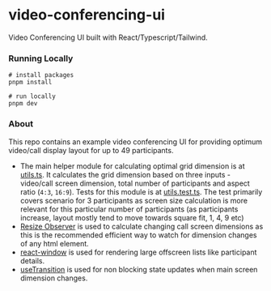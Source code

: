 # video-conferencing-ui

Video Conferencing UI built with React/Typescript/Tailwind.

### Running Locally

```shell
# install packages
pnpm install

# run locally
pnpm dev
```

### About

This repo contains an example video conferencing UI for providing optimum video/call display layout for up to 49 participants.

- The main helper module for calculating optimal grid dimension is at [utils.ts](./src/utils.ts). It calculates the grid dimension based on three inputs - video/call screen dimension, total number of participants and aspect ratio (`4:3`, `16:9`). Tests for this module is at [utils.test.ts](./src/utils.test.ts). The test primarily covers scenario for 3 participants as screen size calculation is more relevant for this particular number of participants (as participants increase, layout mostly tend to move towards square fit, 1, 4, 9 etc)
- [Resize Observer](https://web.dev/articles/resize-observer) is used to calculate changing call screen dimensions as this is the recommended efficient way to watch for dimension changes of any html element.
- [react-window](https://github.com/bvaughn/react-window) is used for rendering large offscreen lists like participant details.
- [useTransition](https://react.dev/reference/react/useTransition) is used for non blocking state updates when main screen dimension changes. 
